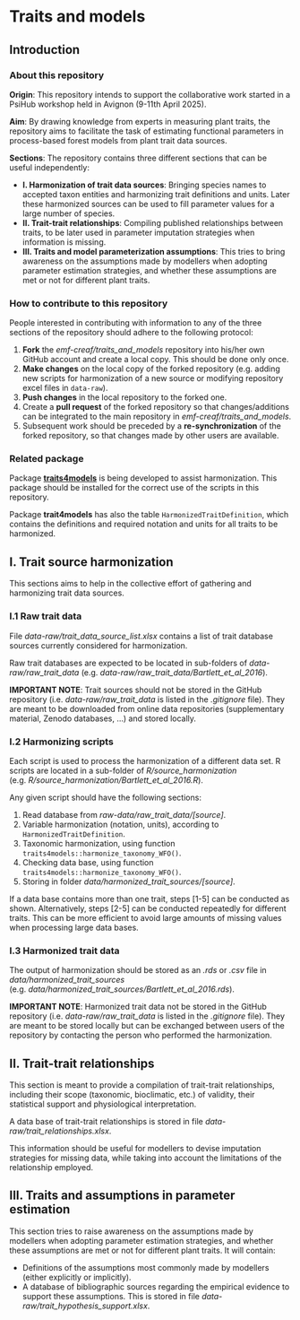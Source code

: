 
# Traits and models

## Introduction

### About this repository

**Origin**: This repository intends to support the collaborative work
started in a PsiHub workshop held in Avignon (9-11th April 2025).

**Aim**: By drawing knowledge from experts in measuring plant traits,
the repository aims to facilitate the task of estimating functional
parameters in process-based forest models from plant trait data sources.

**Sections**: The repository contains three different sections that can
be useful independently:

- **I. Harmonization of trait data sources**: Bringing species names to
  accepted taxon entities and harmonizing trait definitions and units.
  Later these harmonized sources can be used to fill parameter values
  for a large number of species.
- **II. Trait-trait relationships**: Compiling published relationships
  between traits, to be later used in parameter imputation strategies
  when information is missing.
- **III. Traits and model parameterization assumptions**: This tries to
  bring awareness on the assumptions made by modellers when adopting
  parameter estimation strategies, and whether these assumptions are met
  or not for different plant traits.

### How to contribute to this repository

People interested in contributing with information to any of the three
sections of the repository should adhere to the following protocol:

1.  **Fork** the *emf-creaf/traits_and_models* repository into his/her
    own GitHub account and create a local copy. This should be done only
    once.
2.  **Make changes** on the local copy of the forked repository
    (e.g. adding new scripts for harmonization of a new source or
    modifying repository excel files in `data-raw`).
3.  **Push changes** in the local repository to the forked one.
4.  Create a **pull request** of the forked repository so that
    changes/additions can be integrated to the main repository in
    *emf-creaf/traits_and_models*.
5.  Subsequent work should be preceded by a **re-synchronization** of
    the forked repository, so that changes made by other users are
    available.

### Related package

Package [**traits4models**](https://emf-creaf.github.io/traits4models)
is being developed to assist harmonization. This package should be
installed for the correct use of the scripts in this repository.

Package **trait4models** has also the table `HarmonizedTraitDefinition`,
which contains the definitions and required notation and units for all
traits to be harmonized.

## I. Trait source harmonization

This sections aims to help in the collective effort of gathering and
harmonizing trait data sources.

### I.1 Raw trait data

File *data-raw/trait_data_source_list.xlsx* contains a list of trait
database sources currently considered for harmonization.

Raw trait databases are expected to be located in sub-folders of
*data-raw/raw_trait_data*
(e.g. *data-raw/raw_trait_data/Bartlett_et_al_2016*).

**IMPORTANT NOTE**: Trait sources should not be stored in the GitHub
repository (i.e. *data-raw/raw_trait_data* is listed in the *.gitignore*
file). They are meant to be downloaded from online data repositories
(supplementary material, Zenodo databases, …) and stored locally.

### I.2 Harmonizing scripts

Each script is used to process the harmonization of a different data
set. R scripts are located in a sub-folder of *R/source_harmonization*
(e.g. *R/source_harmonization/Bartlett_et_al_2016.R*).

Any given script should have the following sections:

1)  Read database from *raw-data/raw_trait_data/\[source\]*.
2)  Variable harmonization (notation, units), according to
    `HarmonizedTraitDefinition`.
3)  Taxonomic harmonization, using function
    `traits4models::harmonize_taxonomy_WFO()`.
4)  Checking data base, using function
    `traits4models::harmonize_taxonomy_WFO()`.
5)  Storing in folder *data/harmonized_trait_sources/\[source\]*.

If a data base contains more than one trait, steps \[1-5\] can be
conducted as shown. Alternatively, steps \[2-5\] can be conducted
repeatedly for different traits. This can be more efficient to avoid
large amounts of missing values when processing large data bases.

### I.3 Harmonized trait data

The output of harmonization should be stored as an *.rds* or *.csv* file
in *data/harmonized_trait_sources*
(e.g. *data/harmonized_trait_sources/Bartlett_et_al_2016.rds*).

**IMPORTANT NOTE**: Harmonized trait data not be stored in the GitHub
repository (i.e. *data-raw/raw_trait_data* is listed in the *.gitignore*
file). They are meant to be stored locally but can be exchanged between
users of the repository by contacting the person who performed the
harmonization.

## II. Trait-trait relationships

This section is meant to provide a compilation of trait-trait
relationships, including their scope (taxonomic, bioclimatic, etc.) of
validity, their statistical support and physiological interpretation.

A data base of trait-trait relationships is stored in file
*data-raw/trait_relationships.xlsx*.

This information should be useful for modellers to devise imputation
strategies for missing data, while taking into account the limitations
of the relationship employed.

## III. Traits and assumptions in parameter estimation

This section tries to raise awareness on the assumptions made by
modellers when adopting parameter estimation strategies, and whether
these assumptions are met or not for different plant traits. It will
contain:

- Definitions of the assumptions most commonly made by modellers (either
  explicitly or implicitly).
- A database of bibliographic sources regarding the empirical evidence
  to support these assumptions. This is stored in file
  *data-raw/trait_hypothesis_support.xlsx*.

